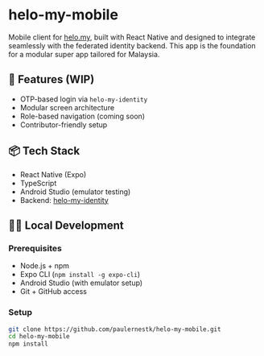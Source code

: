 # helo-my-mobile

Mobile client for [helo.my](https://github.com/paulernestk/helo-my-identity), built with React Native and designed to integrate seamlessly with the federated identity backend. This app is the foundation for a modular super app tailored for Malaysia.

## 🚀 Features (WIP)

- OTP-based login via `helo-my-identity`
- Modular screen architecture
- Role-based navigation (coming soon)
- Contributor-friendly setup

## 📦 Tech Stack

- React Native (Expo)
- TypeScript
- Android Studio (emulator testing)
- Backend: [helo-my-identity](https://github.com/paulernestk/helo-my-identity)

## 🧑‍💻 Local Development

### Prerequisites

- Node.js + npm
- Expo CLI (`npm install -g expo-cli`)
- Android Studio (with emulator setup)
- Git + GitHub access

### Setup

```bash
git clone https://github.com/paulernestk/helo-my-mobile.git
cd helo-my-mobile
npm install
